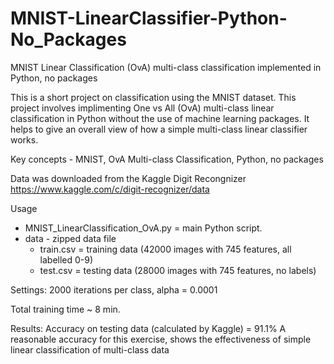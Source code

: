 # MNIST-LinearClassifier-Python-No_Packages
MNIST Linear Classification (OvA) multi-class classification implemented in Python, no packages

This is a short project on classification using the MNIST dataset. This project involves implimenting One vs All (OvA) multi-class linear classification in Python without the use of machine learning packages. It helps to give an overall view of how a simple multi-class linear classifier works.

Key concepts - MNIST, OvA Multi-class Classification, Python, no packages

Data was downloaded from the Kaggle Digit Recongnizer
https://www.kaggle.com/c/digit-recognizer/data

Usage
+ MNIST_LinearClassification_OvA.py = main Python script. 
+ data - zipped data file
  + train.csv = training data (42000 images with 745 features, all labelled 0-9)
  + test.csv = testing data (28000 images with 745 features, no labels)

Settings: 2000 iterations per class, alpha = 0.0001

Total training time ~ 8 min.

Results: Accuracy on testing data (calculated by Kaggle) = 91.1%
A reasonable accuracy for this exercise, shows the effectiveness of simple linear classification of multi-class data
